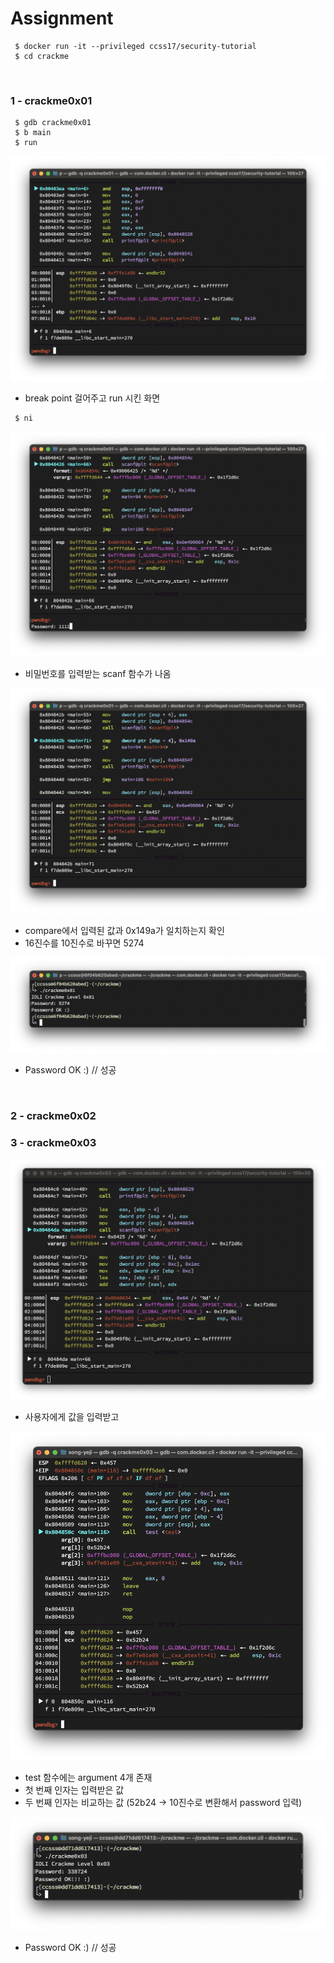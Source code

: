 # Assignment

```shell
 $ docker run -it --privileged ccss17/security-tutorial
 $ cd crackme
```

<br/>

### 1 - crackme0x01

```shell
 $ gdb crackme0x01
 $ b main
 $ run
```

![01-01](https://github.com/YYYEJI/GBC_SECURITY/blob/master/img/01-01.png?raw=true)

- break point 걸어주고 run 시킨 화면

```shell
 $ ni
```

![01-04](https://github.com/YYYEJI/GBC_SECURITY/blob/master/img/01-04.png?raw=true)

- 비밀번호를 입력받는 scanf 함수가 나옴

![cmp](https://github.com/YYYEJI/GBC_SECURITY/blob/master/img/01-cmp.png?raw=true)

- compare에서 입력된 값과 0x149a가 일치하는지 확인
- 16진수를 10진수로 바꾸면 5274

![result](https://github.com/YYYEJI/GBC_SECURITY/blob/master/img/01-result.png?raw=true)

- Password OK :) // 성공

<br/>

### 2 - crackme0x02

### 3 - crackme0x03

![scan](https://github.com/YYYEJI/GBC_SECURITY/blob/master/img/03-scan.png?raw=true)

- 사용자에게 값을 입력받고

![test](https://github.com/YYYEJI/GBC_SECURITY/blob/master/img/03-test.png?raw=true)

- test 함수에는 argument 4개 존재
- 첫 번째 인자는 입력받은 값
- 두 번째 인자는 비교하는 값 (52b24 -> 10진수로 변환해서 password 입력)

![result](https://github.com/YYYEJI/GBC_SECURITY/blob/master/img/03-result.png?raw=true)

- Password OK :) // 성공
